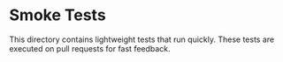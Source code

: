 # Smoke Tests

This directory contains lightweight tests that run quickly.
These tests are executed on pull requests for fast feedback.
